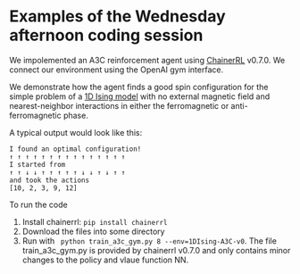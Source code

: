 # Examples of the Wednesday afternoon coding session

We impolemented an A3C reinforcement agent using [ChainerRL](https://github.com/chainer/chainerrl) v0.7.0. We connect our environment using the OpenAI gym interface.

We demonstrate how the agent finds a good spin configuration for the simple problem of a [1D Ising model](https://en.wikipedia.org/wiki/Ising_model) with no external magnetic field and nearest-neighbor interactions in either the ferromagnetic or anti-ferromagnetic phase.

A typical output would look like this:

```
I found an optimal configuration!
↑ ↑ ↑ ↑ ↑ ↑ ↑ ↑ ↑ ↑ ↑ ↑ ↑ ↑ ↑ 
I started from
↑ ↑ ↓ ↓ ↑ ↑ ↑ ↑ ↑ ↓ ↓ ↑ ↓ ↑ ↑ 
and took the actions
[10, 2, 3, 9, 12]
```

To run the code
1. Install chainerrl: `pip install chainerrl`
2. Download the files into some directory
3. Run with ` python train_a3c_gym.py 8 --env=1DIsing-A3C-v0`. The file train\_a3c\_gym.py is provided by chainerrl v0.7.0 and only contains minor changes to the policy and vlaue function NN.